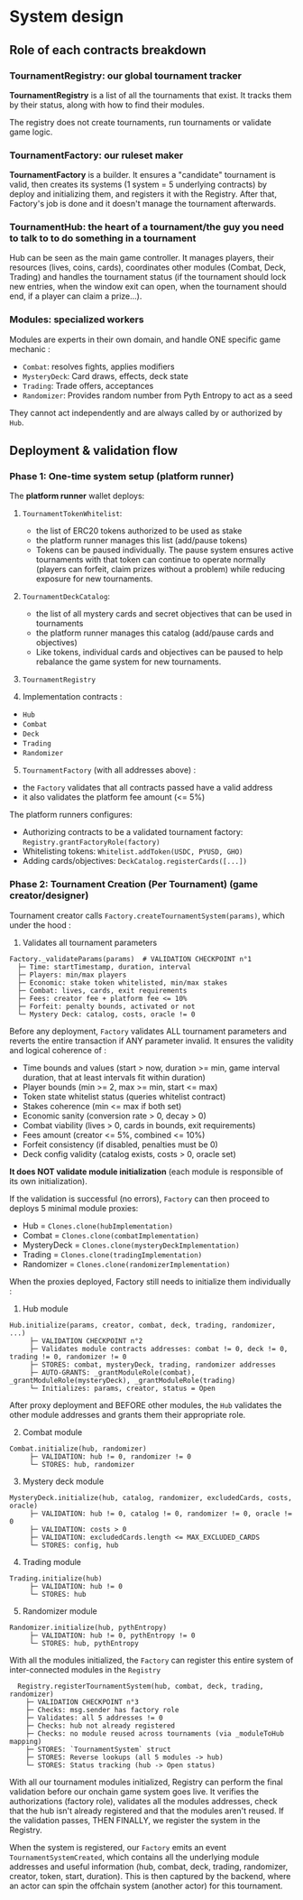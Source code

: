 # System design

## Role of each contracts breakdown

### TournamentRegistry: our global tournament tracker

**TournamentRegistry** is a list of all the tournaments that exist. It tracks them by their status, along with how to find their modules.

The registry does not create tournaments, run tournaments or validate game logic.

### TournamentFactory: our ruleset maker

**TournamentFactory** is a builder. It ensures a "candidate" tournament is valid, then creates its systems (1 system = 5 underlying contracts) by deploy and initializing them, and registers it with the Registry. After that, Factory's job is done and it doesn't manage the tournament afterwards.

### TournamentHub: the heart of a tournament/the guy you need to talk to to do something in a tournament

Hub can be seen as the main game controller. It manages players, their resources (lives, coins, cards), coordinates other modules (Combat, Deck, Trading) and handles the tournament status (if the tournament should lock new entries, when the window exit can open, when the tournament should end, if a player can claim a prize...).

### Modules: specialized workers

Modules are experts in their own domain, and handle ONE specific game mechanic :

- `Combat`: resolves fights, applies modifiers
- `MysteryDeck`: Card draws, effects, deck state
- `Trading`: Trade offers, acceptances
- `Randomizer`: Provides random number from Pyth Entropy to act as a seed

They cannot act independently and are always called by or authorized by `Hub`.

## Deployment & validation flow

### Phase 1: One-time system setup (platform runner)

The **platform runner** wallet deploys:

1. `TournamentTokenWhitelist`:
   - the list of ERC20 tokens authorized to be used as stake
   - the platform runner manages this list (add/pause tokens)
   - Tokens can be paused individually. The pause system ensures active tournaments with that token can continue to operate normally (players can forfeit, claim prizes without a problem) while reducing exposure for new tournaments.
2. `TournamentDeckCatalog`:
   - the list of all mystery cards and secret objectives that can be used in tournaments
   - the platform runner manages this catalog (add/pause cards and objectives)
   - Like tokens, individual cards and objectives can be paused to help rebalance the game system for new tournaments.
3. `TournamentRegistry`

4. Implementation contracts :

- `Hub`
- `Combat`
- `Deck`
- `Trading`
- `Randomizer`

5. `TournamentFactory` (with all addresses above) :

- the `Factory` validates that all contracts passed have a valid address
- it also validates the platform fee amount (<= 5%)

The platform runners configures:

- Authorizing contracts to be a validated tournament factory: `Registry.grantFactoryRole(factory)`
- Whitelisting tokens: `Whitelist.addToken(USDC, PYUSD, GHO)`
- Adding cards/objectives: `DeckCatalog.registerCards([...])`

### Phase 2: Tournament Creation (Per Tournament) (game creator/designer)

Tournament creator calls `Factory.createTournamentSystem(params)`, which under the hood :

1. Validates all tournament parameters

```
Factory._validateParams(params)  # VALIDATION CHECKPOINT n°1
  ├─ Time: startTimestamp, duration, interval
  ├─ Players: min/max players
  ├─ Economic: stake token whitelisted, min/max stakes
  ├─ Combat: lives, cards, exit requirements
  ├─ Fees: creator fee + platform fee <= 10%
  ├─ Forfeit: penalty bounds, activated or not
  └─ Mystery Deck: catalog, costs, oracle != 0
```

Before any deployment, `Factory` validates ALL tournament parameters and reverts the entire transaction if ANY parameter invalid. It ensures the validity and logical coherence of :

- Time bounds and values (start > now, duration >= min, game interval duration, that at least intervals fit within duration)
- Player bounds (min >= 2, max >= min, start <= max)
- Token state whitelist status (queries whitelist contract)
- Stakes coherence (min <= max if both set)
- Economic sanity (conversion rate > 0, decay > 0)
- Combat viability (lives > 0, cards in bounds, exit requirements)
- Fees amount (creator <= 5%, combined <= 10%)
- Forfeit consistency (if disabled, penalties must be 0)
- Deck config validity (catalog exists, costs > 0, oracle set)

**It does NOT validate module initialization** (each module is responsible of its own initialization).

If the validation is successful (no errors), `Factory` can then proceed to deploys 5 minimal module proxies:

- Hub = `Clones.clone(hubImplementation)`
- Combat = `Clones.clone(combatImplementation)`
- MysteryDeck = `Clones.clone(mysteryDeckImplementation)`
- Trading = `Clones.clone(tradingImplementation)`
- Randomizer = `Clones.clone(randomizerImplementation)`

When the proxies deployed, Factory still needs to initialize them individually :

1. Hub module

```
Hub.initialize(params, creator, combat, deck, trading, randomizer, ...)
     ├─ VALIDATION CHECKPOINT n°2
     ├─ Validates module contracts addresses: combat != 0, deck != 0, trading != 0, randomizer != 0
     ├─ STORES: combat, mysteryDeck, trading, randomizer addresses
     ├─ AUTO-GRANTS: _grantModuleRole(combat), _grantModuleRole(mysteryDeck), _grantModuleRole(trading)
     └─ Initializes: params, creator, status = Open
```

After proxy deployment and BEFORE other modules, the `Hub` validates the other module addresses and grants them their appropriate role.

2. Combat module

```
Combat.initialize(hub, randomizer)
     ├─ VALIDATION: hub != 0, randomizer != 0
     └─ STORES: hub, randomizer
```

3. Mystery deck module

```
MysteryDeck.initialize(hub, catalog, randomizer, excludedCards, costs, oracle)
     ├─ VALIDATION: hub != 0, catalog != 0, randomizer != 0, oracle != 0
     ├─ VALIDATION: costs > 0
     ├─ VALIDATION: excludedCards.length <= MAX_EXCLUDED_CARDS
     └─ STORES: config, hub
```

4. Trading module

```
Trading.initialize(hub)
     ├─ VALIDATION: hub != 0
     └─ STORES: hub
```

5. Randomizer module

```
Randomizer.initialize(hub, pythEntropy)
     ├─ VALIDATION: hub != 0, pythEntropy != 0
     └─ STORES: hub, pythEntropy
```

With all the modules initialized, the `Factory` can register this entire system of inter-connected modules in the `Registry`

```
  Registry.registerTournamentSystem(hub, combat, deck, trading, randomizer)
    ├─ VALIDATION CHECKPOINT n°3
    ├─ Checks: msg.sender has factory role
    ├─ Validates: all 5 addresses != 0
    ├─ Checks: hub not already registered
    ├─ Checks: no module reused across tournaments (via _moduleToHub mapping)
    ├─ STORES: `TournamentSystem` struct
    ├─ STORES: Reverse lookups (all 5 modules -> hub)
    └─ STORES: Status tracking (hub -> Open status)
```

With all our tournament modules initialized, Registry can perform the final validation before our onchain game system goes live. It verifies the authorizations (factory role), validates all the modules addresses, check that the hub isn't already registered and that the modules aren't reused. If the validation passes, THEN FINALLY, we register the system in the Registry.

When the system is registered, our `Factory` emits an event `TournamentSystemCreated`, which contains all the underlying module addresses and useful information (hub, combat, deck, trading, randomizer, creator, token, start, duration). This is then captured by the backend, where an actor can spin the offchain system (another actor) for this tournament.
